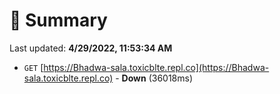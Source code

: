# 📖 Summary
Last updated: **4/29/2022, 11:53:34 AM**

- `GET` [https://Bhadwa-sala.toxicblte.repl.co](https://Bhadwa-sala.toxicblte.repl.co) - **Down** (36018ms)
